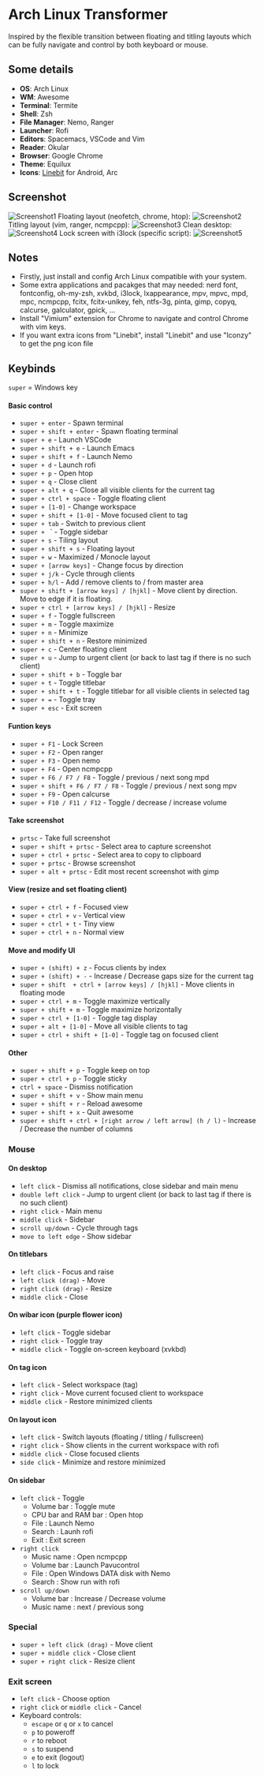 # Arch Linux Transformer
Inspired by the flexible transition between floating and titling layouts which can be fully navigate and control by both keyboard or mouse.
## Some details
+ **OS**: Arch Linux
+ **WM**: Awesome
+ **Terminal**: Termite
+ **Shell**: Zsh
+ **File Manager**: Nemo, Ranger
+ **Launcher**: Rofi
+ **Editors**: Spacemacs, VSCode and Vim
+ **Reader**: Okular
+ **Browser**: Google Chrome
+ **Theme**: Equilux
+ **Icons**: [Linebit](https://play.google.com/store/apps/details?id=com.edzondm.linebit) for Android, Arc

## Screenshot
![Screenshot1](./previews/preview1.png?raw=true)
Floating layout (neofetch, chrome, htop):
![Screenshot2](./previews/preview2.png?raw=true)
Titling layout (vim, ranger, ncmpcpp):
![Screenshot3](./previews/preview3.png?raw=true)
Clean desktop:
![Screenshot4](./previews/preview4.png?raw=true)
Lock screen with i3lock (specific script):
![Screenshot5](./previews/preview5.png?raw=true)

## Notes
+ Firstly, just install and config Arch Linux compatible with your system.
+ Some extra applications and pacakges that may needed: nerd font, fontconfig, oh-my-zsh, xvkbd, i3lock, lxappearance, mpv, mpvc, mpd, mpc, ncmpcpp, fcitx, fcitx-unikey, feh, ntfs-3g, pinta, gimp, copyq, calcurse, galculator, gpick, ...
+ Install "Vimium" extension for Chrome to navigate and control Chrome with vim keys.
+ If you want extra icons from "Linebit", install "Linebit" and use "Iconzy" to get the png icon file

## Keybinds
`super` = Windows key 
#### Basic control
+ `super + enter` - Spawn terminal
+ `super + shift + enter` - Spawn floating terminal
+ `super + e` - Launch VSCode
+ `super + shift + e` - Launch Emacs
+ `super + shift + f` - Launch Nemo
+ `super + d` - Launch rofi
+ `super + p` - Open htop
+ `super + q` - Close client
+ `super + alt + q` - Close all visible clients for the current tag
+ `super + ctrl + space` - Toggle floating client
+ `super + [1-0]` - Change workspace
+ `super + shift + [1-0]` - Move focused client to tag
+ `super + tab` - Switch to previous client
+ `super + ` ` - Toggle sidebar
+ `super + s` - Tiling layout
+ `super + shift + s` - Floating layout
+ `super + w` - Maximized / Monocle layout
+ `super + [arrow keys]` - Change focus by direction
+ `super + j/k` - Cycle through clients
+ `super + h/l` - Add / remove clients to / from master area
+ `super + shift + [arrow keys] / [hjkl]` - Move client by direction. Move to edge if it is floating.
+ `super + ctrl + [arrow keys] / [hjkl]` - Resize
+ `super + f` - Toggle fullscreen
+ `super + m` - Toggle maximize
+ `super + n` - Minimize
+ `super + shift + n` - Restore minimized
+ `super + c` - Center floating client
+ `super + u` - Jump to urgent client (or back to last tag if there is no such client)
+ `super + shift + b` - Toggle bar
+ `super + t` - Toggle titlebar
+ `super + shift + t` - Toggle titlebar for all visible clients in selected tag
+ `super + =` - Toggle tray
+ `super + esc` - Exit screen

#### Funtion keys
+ `super + F1` - Lock Screen
+ `super + F2` - Open ranger
+ `super + F3` - Open nemo
+ `super + F4` - Open ncmpcpp
+ `super + F6 / F7 / F8` - Toggle / previous / next song mpd
+ `super + shift + F6 / F7 / F8` - Toggle / previous / next song mpv
+ `super + F9` - Open calcurse
+ `super + F10 / F11 / F12` - Toggle / decrease / increase volume

#### Take screenshot
+ `prtsc` - Take full screenshot
+ `super + shift + prtsc` - Select area to capture screenshot
+ `super + ctrl + prtsc` - Select area to copy to clipboard
+ `super + prtsc` - Browse screenshot
+ `super + alt + prtsc` - Edit most recent screenshot with gimp

#### View (resize and set floating client)
+ `super + ctrl + f` - Focused view
+ `super + ctrl + v` - Vertical view
+ `super + ctrl + t` - Tiny view
+ `super + ctrl + n` - Normal view

#### Move and modify UI
+ `super + (shift) + z` - Focus clients by index
+ `super + (shift) + -`  -  Increase / Decrease gaps size for the current tag
+ `super + shift  + ctrl + [arrow keys] / [hjkl]` - Move clients in floating mode
+ `super + ctrl + m` - Toggle maximize vertically
+ `super + shift + m` - Toggle maximize horizontally
+ `super + ctrl + [1-0]` - Toggle tag display
+ `super + alt + [1-0]` - Move all visible clients to tag
+ `super + ctrl + shift + [1-0]` - Toggle tag on focused client

#### Other
+ `super + shift + p` - Toggle keep on top
+ `super + ctrl + p` - Toggle sticky
+ `ctrl + space` - Dismiss notification
+ `super + shift + v` - Show main menu
+ `super + shift + r` - Reload awesome
+ `super + shift + x` - Quit awesome
+ `super + shift + ctrl + [right arrow / left arrow] (h / l)` - Increase / Decrease the number of columns

### Mouse
#### On desktop
+ `left click` - Dismiss all notifications, close sidebar and main menu
+ `double left click` - Jump to urgent client (or back to last tag if there is no such client)
+ `right click` - Main menu
+ `middle click` - Sidebar
+ `scroll up/down` - Cycle through tags
+ `move to left edge` - Show sidebar

#### On titlebars
+ `left click` - Focus and raise
+ `left click (drag)` - Move
+ `right click (drag)` - Resize
+ `middle click` - Close

#### On wibar icon (purple flower icon)
+ `left click` - Toggle sidebar
+ `right click` - Toggle tray
+ `middle click` - Toggle on-screen keyboard (xvkbd)

#### On tag icon
+ `left click` - Select workspace (tag)
+ `right click` - Move current focused client to workspace
+ `middle click` - Restore minimized clients

#### On layout icon
+ `left click` - Switch layouts (floating / titling / fullscreen)
+ `right click` - Show clients in the current workspace with rofi
+ `middle click` - Close focused clients
+ `side click` - Minimize and restore minimized

#### On sidebar
+ `left click` - Toggle
  + Volume bar : Toggle mute
  + CPU bar and RAM bar : Open htop
  + File : Launch Nemo
  + Search : Launh rofi
  + Exit : Exit screen
+ `right click` 
  + Music name : Open ncmpcpp 
  + Volume bar : Launch Pavucontrol
  + File : Open Windows DATA disk with Nemo
  + Search : Show run with rofi
+ `scroll up/down`
  + Volume bar : Increase / Decrease volume
  + Music name : next / previous song

### Special
+ `super + left click (drag)` - Move client
+ `super + middle click` - Close client
+ `super + right click` - Resize client

### Exit screen
+ `left click` - Choose option
+ `right click` or `middle click` - Cancel
+ Keyboard controls:
  + `escape` or `q` or `x` to cancel
  + `p` to poweroff
  + `r` to reboot
  + `s` to suspend
  + `e` to exit (logout)
  + `l` to lock
